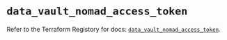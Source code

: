 # `data_vault_nomad_access_token`

Refer to the Terraform Registory for docs: [`data_vault_nomad_access_token`](https://www.terraform.io/docs/providers/vault/d/nomad_access_token).
